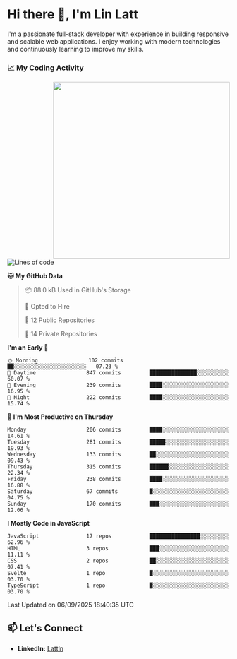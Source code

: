 # Hi there 👋, I'm Lin Latt

I'm a passionate full-stack developer with experience in building responsive and scalable web applications. I enjoy working with modern technologies and continuously learning to improve my skills.

### 📈 My Coding Activity 
<img src="https://github.com/user-attachments/assets/6cec4854-3eec-4600-9120-9be1d3cb2bfe"  width="400px" align="right">

<!--START_SECTION:waka-->
![Lines of code](https://img.shields.io/badge/From%20Hello%20World%20I%27ve%20Written-538.2%20thousand%20lines%20of%20code-blue)

**🐱 My GitHub Data** 

> 📦 88.0 kB Used in GitHub's Storage 
 > 
> 💼 Opted to Hire
 > 
> 📜 12 Public Repositories 
 > 
> 🔑 14 Private Repositories 
 > 
**I'm an Early 🐤** 

```text
🌞 Morning                102 commits         ██░░░░░░░░░░░░░░░░░░░░░░░   07.23 % 
🌆 Daytime                847 commits         ███████████████░░░░░░░░░░   60.07 % 
🌃 Evening                239 commits         ████░░░░░░░░░░░░░░░░░░░░░   16.95 % 
🌙 Night                  222 commits         ████░░░░░░░░░░░░░░░░░░░░░   15.74 % 
```
📅 **I'm Most Productive on Thursday** 

```text
Monday                   206 commits         ████░░░░░░░░░░░░░░░░░░░░░   14.61 % 
Tuesday                  281 commits         █████░░░░░░░░░░░░░░░░░░░░   19.93 % 
Wednesday                133 commits         ██░░░░░░░░░░░░░░░░░░░░░░░   09.43 % 
Thursday                 315 commits         ██████░░░░░░░░░░░░░░░░░░░   22.34 % 
Friday                   238 commits         ████░░░░░░░░░░░░░░░░░░░░░   16.88 % 
Saturday                 67 commits          █░░░░░░░░░░░░░░░░░░░░░░░░   04.75 % 
Sunday                   170 commits         ███░░░░░░░░░░░░░░░░░░░░░░   12.06 % 
```


**I Mostly Code in JavaScript** 

```text
JavaScript               17 repos            ████████████████░░░░░░░░░   62.96 % 
HTML                     3 repos             ███░░░░░░░░░░░░░░░░░░░░░░   11.11 % 
CSS                      2 repos             ██░░░░░░░░░░░░░░░░░░░░░░░   07.41 % 
Svelte                   1 repo              █░░░░░░░░░░░░░░░░░░░░░░░░   03.70 % 
TypeScript               1 repo              █░░░░░░░░░░░░░░░░░░░░░░░░   03.70 % 
```




 Last Updated on 06/09/2025 18:40:35 UTC
<!--END_SECTION:waka-->

## 📫 Let's Connect

- **LinkedIn:** [Lattln](https://linkedin.com/in/lin-latt)
<!-- - **Portfolio:** [Your Portfolio](https://yourportfolio.com) -->
